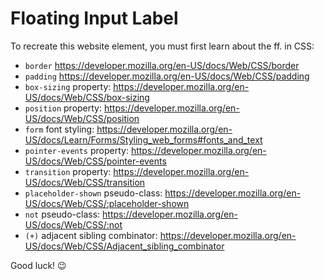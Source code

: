 # Floating Input Label

To recreate this website element, you must first learn about the ff. in CSS:

- `border` https://developer.mozilla.org/en-US/docs/Web/CSS/border
- `padding` https://developer.mozilla.org/en-US/docs/Web/CSS/padding
- `box-sizing` property: https://developer.mozilla.org/en-US/docs/Web/CSS/box-sizing
- `position` property: https://developer.mozilla.org/en-US/docs/Web/CSS/position
- `form` font styling: https://developer.mozilla.org/en-US/docs/Learn/Forms/Styling_web_forms#fonts_and_text
- `pointer-events` property: https://developer.mozilla.org/en-US/docs/Web/CSS/pointer-events
- `transition` property: https://developer.mozilla.org/en-US/docs/Web/CSS/transition
- `placeholder-shown` pseudo-class: https://developer.mozilla.org/en-US/docs/Web/CSS/:placeholder-shown
- `not` pseudo-class: https://developer.mozilla.org/en-US/docs/Web/CSS/:not
- `(+)` adjacent sibling combinator: https://developer.mozilla.org/en-US/docs/Web/CSS/Adjacent_sibling_combinator

Good luck! 😉
